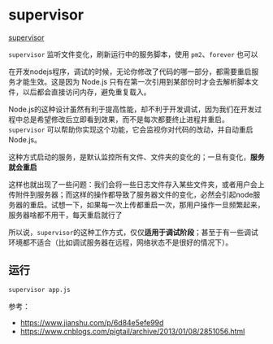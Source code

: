 # supervisor

[supervisor](https://www.npmjs.com/package/supervisor)

`supervisor` 监听文件变化，刷新运行中的服务脚本，使用 `pm2`、`forever` 也可以

在开发nodejs程序，调试的时候，无论你修改了代码的哪一部分，都需要重启服务才能生效。这是因为 Node.js 只有在第一次引用到某部份时才会去解析脚本文件，以后都会直接访问内存，避免重复载入。

Node.js的这种设计虽然有利于提高性能，却不利于开发调试，因为我们在开发过程中总是希望修改后立即看到效果，而不是每次都要终止进程并重启。`supervisor` 可以帮助你实现这个功能，它会监视你对代码的改动，并自动重启 Node.js。

这种方式启动的服务，是默认监控所有文件、文件夹的变化的；一旦有变化，**服务就会重启**

这样也就出现了一些问题：我们会将一些日志文件存入某些文件夹，或者用户会上传附件到服务器；而这样的操作都导致了服务器文件的变化，必然会引起node服务器的重启。试想一下，如果每一次上传都重启一次，那用户操作一旦频繁起来，服务器啥都不用干，每天重启就行了

所以说，`supervisor`的这种工作方式，仅仅**适用于调试阶段**；甚至于有一些调试环境都不适合（比如调试服务器在远程，网络状态不是很好的情况下）。

## 运行

```bash
supervisor app.js
```

参考：

- https://www.jianshu.com/p/6d84e5efe99d
- https://www.cnblogs.com/pigtail/archive/2013/01/08/2851056.html
